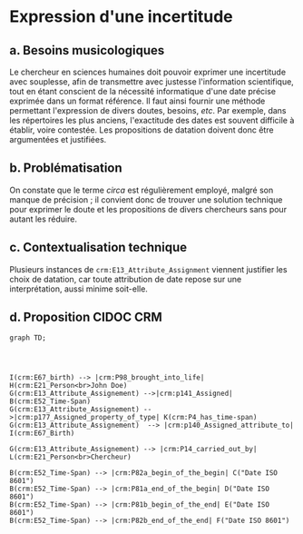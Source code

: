 # Expression d'une incertitude

## a. Besoins musicologiques

Le chercheur en sciences humaines doit pouvoir exprimer une incertitude avec souplesse, afin de transmettre avec justesse l'information scientifique, tout en étant conscient de la nécessité informatique d'une date précise exprimée dans un format référence. Il faut ainsi fournir une méthode permettant l'expression de divers doutes, besoins, _etc_. Par exemple, dans les répertoires les plus anciens, l'exactitude des dates est souvent difficile à établir, voire contestée. Les propositions de datation doivent donc être argumentées et justifiées.

## b. Problématisation

On constate que le terme _circa_ est régulièrement employé, malgré son manque de précision ; il convient donc de trouver une solution technique pour exprimer le doute et les propositions de divers chercheurs sans pour autant les réduire.

## c. Contextualisation technique

Plusieurs instances de `crm:E13_Attribute_Assignment` viennent justifier les choix de datation, car toute attribution de date repose sur une interprétation, aussi minime soit-elle. 

## d. Proposition CIDOC CRM


```mermaid
graph TD;




I(crm:E67_birth) --> |crm:P98_brought_into_life| H(crm:E21_Person<br>John Doe)
G(crm:E13_Attribute_Assignement) -->|crm:p141_Assigned| B(crm:E52_Time-Span)
G(crm:E13_Attribute_Assignement) -->|crm:p177_Assigned_property_of_type| K(crm:P4_has_time-span)
G(crm:E13_Attribute_Assignement)  --> |crm:p140_Assigned_attribute_to| I(crm:E67_Birth)

G(crm:E13_Attribute_Assignement) --> |crm:P14_carried_out_by| L(crm:E21_Person<br>Chercheur)

B(crm:E52_Time-Span) --> |crm:P82a_begin_of_the_begin| C("Date ISO 8601")
B(crm:E52_Time-Span) --> |crm:P81a_end_of_the_begin| D("Date ISO 8601")
B(crm:E52_Time-Span) --> |crm:P81b_begin_of_the_end| E("Date ISO 8601")
B(crm:E52_Time-Span) --> |crm:P82b_end_of_the_end| F("Date ISO 8601")

```
